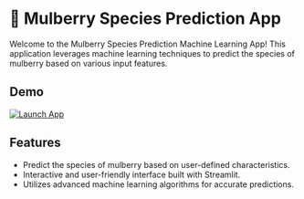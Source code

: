 # 🌿 Mulberry Species Prediction App

Welcome to the Mulberry Species Prediction Machine Learning App! This application leverages machine learning techniques to predict the species of mulberry based on various input features.

## Demo

[![Launch App](https://img.shields.io/badge/Launch_App-Streamlit-blue?style=for-the-badge&logo=streamlit)](https://mulberry-species-prediction-machinelearning-app.streamlit.app/)

## Features

- Predict the species of mulberry based on user-defined characteristics.
- Interactive and user-friendly interface built with Streamlit.
- Utilizes advanced machine learning algorithms for accurate predictions.

